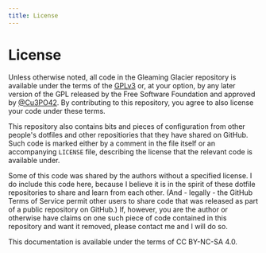 ```yaml
---
title: License
---
```


# License

Unless otherwise noted, all code in the Gleaming Glacier repository is available under the terms of the [GPLv3](https://www.gnu.org/licenses/gpl-3.0.html) or, at your option, by any later version of the GPL released by the Free Software Foundation and approved by [@Cu3PO42](https://github.com/Cu3PO42).
By contributing to this repository, you agree to also license your code under these terms.

This repository also contains bits and pieces of configuration from other people's dotfiles and other repositiories that they have shared on GitHub.
Such code is marked either by a comment in the file itself or an accompanying `LICENSE` file, describing the license that the relevant code is available under.

Some of this code was shared by the authors without a specified license.
I do include this code here, because I believe it is in the spirit of these dotfile repositories to share and learn from each other.
(And - legally - the GitHub Terms of Service permit other users to share code that was released as part of a public repository on GitHub.)
If, however, you are the author or otherwise have claims on one such piece of code contained in this repository and want it removed, please contact me and I will do so.

This documentation is available under the terms of CC BY-NC-SA 4.0.
